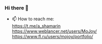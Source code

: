 ### Hi there 👋

- 📫 How to reach me:<br>
https://t.me/a_shamarin<br>
https://www.weblancer.net/users/MoJoy/<br>
https://www.fl.ru/users/mojoy/portfolio/<br>
